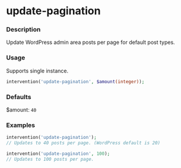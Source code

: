 # update-pagination

### Description
Update WordPress admin area posts per page for default post types.

### Usage
Supports single instance.
```php
intervention('update-pagination', $amount(integer));
```

### Defaults
$amount: `40`

### Examples
```php
intervention('update-pagination');
// Updates to 40 posts per page. (WordPress default is 20)

intervention('update-pagination', 100);
// Updates to 100 posts per page.
```
